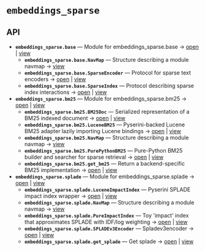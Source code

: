 # `embeddings_sparse`

<!-- START doctoc generated TOC please keep comment here to allow auto update -->
<!-- END doctoc generated TOC please keep comment here to allow auto update -->

## API
- **`embeddings_sparse.base`** — Module for embeddings_sparse.base → [open](./base.py:1:1) | [view](https://github.com/paul-heyse/kgfoundry/blob/98bc876ceda60da4a9d9e9a3642946ff0b0447e3/src/embeddings_sparse/base.py#L1)
  - **`embeddings_sparse.base.NavMap`** — Structure describing a module navmap → [view](https://github.com/paul-heyse/kgfoundry/blob/98bc876ceda60da4a9d9e9a3642946ff0b0447e3/src/kgfoundry_common/navmap_types.py#L38-L51)
  - **`embeddings_sparse.base.SparseEncoder`** — Protocol for sparse text encoders → [open](./base.py:32:1) | [view](https://github.com/paul-heyse/kgfoundry/blob/98bc876ceda60da4a9d9e9a3642946ff0b0447e3/src/embeddings_sparse/base.py#L32-L39)
  - **`embeddings_sparse.base.SparseIndex`** — Protocol describing sparse index interactions → [open](./base.py:43:1) | [view](https://github.com/paul-heyse/kgfoundry/blob/98bc876ceda60da4a9d9e9a3642946ff0b0447e3/src/embeddings_sparse/base.py#L43-L54)
- **`embeddings_sparse.bm25`** — Module for embeddings_sparse.bm25 → [open](./bm25.py:1:1) | [view](https://github.com/paul-heyse/kgfoundry/blob/98bc876ceda60da4a9d9e9a3642946ff0b0447e3/src/embeddings_sparse/bm25.py#L1)
  - **`embeddings_sparse.bm25.BM25Doc`** — Serialized representation of a BM25 indexed document → [open](./bm25.py:73:1) | [view](https://github.com/paul-heyse/kgfoundry/blob/98bc876ceda60da4a9d9e9a3642946ff0b0447e3/src/embeddings_sparse/bm25.py#L73-L79)
  - **`embeddings_sparse.bm25.LuceneBM25`** — Pyserini-backed Lucene BM25 adapter lazily importing Lucene bindings → [open](./bm25.py:199:1) | [view](https://github.com/paul-heyse/kgfoundry/blob/98bc876ceda60da4a9d9e9a3642946ff0b0447e3/src/embeddings_sparse/bm25.py#L199-L260)
  - **`embeddings_sparse.bm25.NavMap`** — Structure describing a module navmap → [view](https://github.com/paul-heyse/kgfoundry/blob/98bc876ceda60da4a9d9e9a3642946ff0b0447e3/src/kgfoundry_common/navmap_types.py#L38-L51)
  - **`embeddings_sparse.bm25.PurePythonBM25`** — Pure-Python BM25 builder and searcher for sparse retrieval → [open](./bm25.py:82:1) | [view](https://github.com/paul-heyse/kgfoundry/blob/98bc876ceda60da4a9d9e9a3642946ff0b0447e3/src/embeddings_sparse/bm25.py#L82-L196)
  - **`embeddings_sparse.bm25.get_bm25`** — Return a backend-specific BM25 implementation → [open](./bm25.py:263:1) | [view](https://github.com/paul-heyse/kgfoundry/blob/98bc876ceda60da4a9d9e9a3642946ff0b0447e3/src/embeddings_sparse/bm25.py#L263-L278)
- **`embeddings_sparse.splade`** — Module for embeddings_sparse.splade → [open](./splade.py:1:1) | [view](https://github.com/paul-heyse/kgfoundry/blob/98bc876ceda60da4a9d9e9a3642946ff0b0447e3/src/embeddings_sparse/splade.py#L1)
  - **`embeddings_sparse.splade.LuceneImpactIndex`** — Pyserini SPLADE impact index wrapper → [open](./splade.py:221:1) | [view](https://github.com/paul-heyse/kgfoundry/blob/98bc876ceda60da4a9d9e9a3642946ff0b0447e3/src/embeddings_sparse/splade.py#L221-L269)
  - **`embeddings_sparse.splade.NavMap`** — Structure describing a module navmap → [view](https://github.com/paul-heyse/kgfoundry/blob/98bc876ceda60da4a9d9e9a3642946ff0b0447e3/src/kgfoundry_common/navmap_types.py#L38-L51)
  - **`embeddings_sparse.splade.PureImpactIndex`** — Toy 'impact' index that approximates SPLADE with IDF/log weighting → [open](./splade.py:100:1) | [view](https://github.com/paul-heyse/kgfoundry/blob/98bc876ceda60da4a9d9e9a3642946ff0b0447e3/src/embeddings_sparse/splade.py#L100-L217)
  - **`embeddings_sparse.splade.SPLADEv3Encoder`** — Spladev3encoder → [open](./splade.py:47:1) | [view](https://github.com/paul-heyse/kgfoundry/blob/98bc876ceda60da4a9d9e9a3642946ff0b0447e3/src/embeddings_sparse/splade.py#L47-L96)
  - **`embeddings_sparse.splade.get_splade`** — Get splade → [open](./splade.py:273:1) | [view](https://github.com/paul-heyse/kgfoundry/blob/98bc876ceda60da4a9d9e9a3642946ff0b0447e3/src/embeddings_sparse/splade.py#L273-L288)
